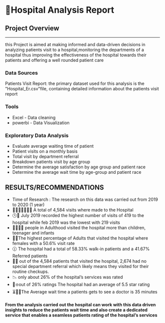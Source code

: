 # 🏥Hospital Analysis Report
## Project Overview
---
this Project is aimed at making informed and data-driven decisions in analyzing patients visit to a hospital,monitoring the departments of a hospital thus 
improving the effectiveness of the hospital towards their patients and offering a well rounded patient care

### Data Sources
Patients Visit Report: the primary dataset used for this analysis is the "Hospital_Er.csv"file, containing detailed information about the patients visit report

### Tools
- Excel - Data cleaning
- powerbi - Data Visualization
 
### Exploratory Data Analysis

-	Evaluate average waiting time of patient
-	Patient visits on a monthly basis
-	Total visit by department referral
-	Breakdown patients visit by age group
-	Determine the average satisfaction by age group and patient race
-	Determine the average wait time by age-group and patient race
  
  ## RESULTS/RECOMMENDATIONS
  -	Time of Research : The research on this data was carried out from 2019 to 2020 (1 year)
  - 👨‍👨‍👦👩‍👩‍👧‍👦 A total of 4,584 visits where made to the Hospital
-	🕓📶 July 2019 recorded the highest number of visits of 419 to the hospital while feb 2019 was the lowest with 219 visits
-	👩‍👩‍👧‍👦 people in Adulthood visited the hospital more than children, teenager and infants
-	🙎‍♀️The highest percentage of Adults that visited the hospital where females with a 50.6% visit rate
-	🕧 The hospital had a total of 58.33% walk-in patients and a 41.67% Referred patients
-	🔬💊 out of the 4,584 patients that visited the hospital, 2,674 had no special department referral which likely means they visited for their routine checkups. 
-	📉 only about 26% of the hospital’s services was rated 
-	📶❇️out of 26% ratings The hospital had an average of 5.5 star rating 
-	⏳👩‍⚕️The Average wait time a patients gets to see a doctor is 35 minutes
  
  #### From the analysis carried out  the hospital can work with this data driven insights to reduce the patients wait time and also create a dedicated service that enables a seamless patients rating of the hospital’s services

